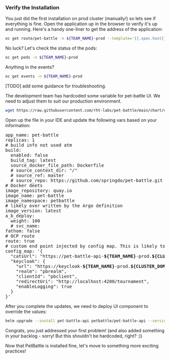 
### Verify the Installation
You just did the first installation on prod cluster (manually!) so lets see if everything is fine. Open the application up in the browser to verify it's up and running. Here's a handy one-liner to get the address of the application:

```bash
oc get route/pet-battle -n ${TEAM_NAME}-prod --template='{{.spec.host}}'
```

No luck? Let's check the status of the pods:
```bash
oc get pods -n ${TEAM_NAME}-prod
```

Anything in the events?
```bash
oc get events -n ${TEAM_NAME}-prod
```

[TODO] add some guidance for troubleshooting.


The development team has hardcoded some variable for pet-battle UI. We need to adjust them to suit our production environment.
```bash
wget https://raw.githubusercontent.com/rht-labs/pet-battle/main/chart/values.yaml
```

Open up the file in your IDE and update the following vars based on your information:

<pre>
app_name: pet-battle
replicas: 1
# build info not used atm
build:
  enabled: false
  build_tag: latest
  source_docker_file_path: Dockerfile
  # source_context_dir: "/"
  # source_ref: master
  # source_repo: https://github.com/springdo/pet-battle.git
# Docker deets
image_repository: quay.io
image_name: pet-battle
image_namespace: petbattle
# likely over written by the Argo definition
image_version: latest
a_b_deploy:
  weight: 100
  # svc_name:
fathom: false
# OCP route
route: true
# custom end point injected by config map. This is likely to changed
config_map: '{
  "catsUrl": "https://pet-battle-api-<strong>${TEAM_NAME}</strong>-prod.<strong>${CLUSTER_DOMAIN}</strong>",
  "keycloak": {
    "url": "https://keycloak-<strong>${TEAM_NAME}</strong>-prod.<strong>${CLUSTER_DOMAIN}</strong>/auth/",
    "realm": "pbrealm",
    "clientId": "pbclient",
    "redirectUri": "http://localhost:4200/tournament",
    "enableLogging": true
  }
}'
</pre>

After you complete the updates, we need to deploy UI component to override the values:
```bash
helm upgrade --install pet-battle-api petbattle/pet-battle-api --version=1.1.0 --namespace ${TEAM_NAME}-prod --create-namespace
```

Congrats, you just addressed your first problem! (and also added something in your backlog - sorry! But this shouldn't be hardcoded, right? :))

Now that PetBattle is installed fine, let's move to something more exciting practices!